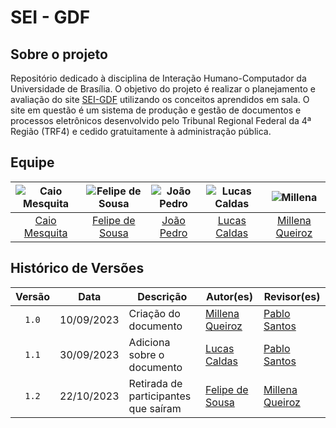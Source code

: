 # SEI - GDF

## Sobre o projeto

Repositório dedicado à disciplina de Interação Humano-Computador da Universidade de Brasília. O objetivo do projeto é realizar o planejamento e avaliação do site [SEI-GDF](https://portalsei.df.gov.br/) utilizando os conceitos aprendidos em sala. O site em questão é um sistema de produção e gestão de documentos e processos eletrônicos desenvolvido pelo Tribunal Regional Federal da 4ª Região (TRF4) e cedido gratuitamente à administração pública. 

## Equipe

| ![Caio Mesquita](https://github.com/Caiomesvie.png) | ![Felipe de Sousa](https://github.com/fsousac.png) | ![João Pedro](https://github.com/JoosPerro.png) | ![Lucas Caldas](https://github.com/lucascaldasb.png) | ![Millena](https://github.com/MillenaQueiroz.png) |
| :---: | :---: | :---: | :---: | :---: |
| [Caio Mesquita](https://github.com/Caiomesvie) | [Felipe de Sousa](https://github.com/fsousac) | [João Pedro](https://github.com/JoosPerro) | [Lucas Caldas](https://github.com/lucascaldasb) | [Millena Queiroz](https://github.com/MillenaQueiroz) |

## Histórico de Versões

| Versão | Data | Descrição | Autor(es) | Revisor(es) |
| :----: | :--: | --------- | ----------- | ------ |
| `1.0`  | 10/09/2023 | Criação do documento | [Millena Queiroz](https://github.com/MillenaQueiroz)  | [Pablo Santos](https://github.com/pabloheika) |
| `1.1`  | 30/09/2023 | Adiciona sobre o documento | [Lucas Caldas](https://github.com/lucascaldasb)  | [Pablo Santos](https://github.com/pabloheika) |
| `1.2`  | 22/10/2023 | Retirada de participantes que saíram | [Felipe de Sousa](https://github.com/fsousac)  | [Millena Queiroz](https://github.com/MillenaQueiroz) |
